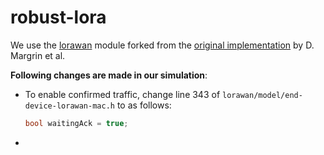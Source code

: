 # robust-lora

We use the [lorawan](https://github.com/Orienfish/lorawan) module forked from the [original implementation](https://github.com/signetlabdei/lorawan) by D. Margrin et al.

**Following changes are made in our simulation**:

* To enable confirmed traffic, change line 343 of `lorawan/model/end-device-lorawan-mac.h` to as follows:

  ```c++
  bool waitingAck = true;
  ```

* 

